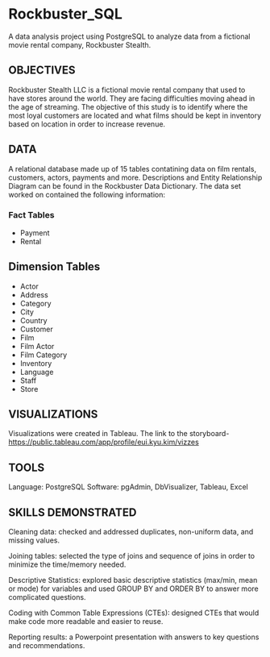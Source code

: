 # Rockbuster_SQL
A data analysis project using PostgreSQL to analyze data from a fictional movie rental company, Rockbuster Stealth.

## OBJECTIVES
Rockbuster Stealth LLC is a fictional movie rental company that used to have stores around the world. They are facing difficulties moving ahead in the age of streaming. The objective of this study is to identify where the most loyal customers are located and what films should be kept in inventory based on location in order to increase revenue.

## DATA
A relational database made up of 15 tables contatining data on film rentals, customers, actors, payments and more. Descriptions and Entity Relationship Diagram can be found in the Rockbuster Data Dictionary. The data set worked on contained the following information:

### Fact Tables
- Payment
- Rental
## Dimension Tables
- Actor
- Address
- Category
- City
- Country
- Customer
- Film
- Film Actor
- Film Category
- Inventory
- Language
- Staff
- Store

## VISUALIZATIONS
Visualizations were created in Tableau. 
The link to the storyboard- https://public.tableau.com/app/profile/eui.kyu.kim/vizzes

## TOOLS
Language: PostgreSQL Software: pgAdmin, DbVisualizer, Tableau, Excel

## SKILLS DEMONSTRATED
Cleaning data: checked and addressed duplicates, non-uniform data, and missing values.

Joining tables: selected the type of joins and sequence of joins in order to minimize the time/memory needed.

Descriptive Statistics: explored basic descriptive statistics (max/min, mean or mode) for variables and used GROUP BY and ORDER BY to answer more complicated questions.

Coding with Common Table Expressions (CTEs): designed CTEs that would make code more readable and easier to reuse.

Reporting results: a Powerpoint presentation with answers to key questions and recommendations.
